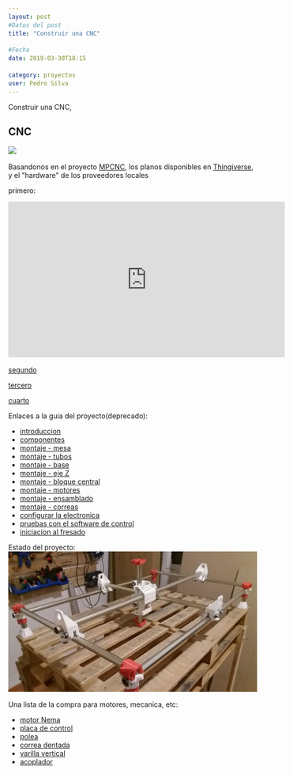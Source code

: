 ```yaml
---
layout: post
#Datos del post
title: "Construir una CNC"

#Fecha
date: 2019-03-30T18:15

category: proyectos
user: Pedro Silva
---
```


Construir una CNC,

## CNC

<img src="https://cdn.thingiverse.com/renders/32/49/43/ba/4c/496a24d5f80469e4d947d29158cb88c0_preview_featured.JPG">
<p>
Basandonos en el proyecto <a href="https://reprap.org/wiki/Mostly_Printed_CNC">MPCNC</a>, los planos disponibles en <a href="https://www.thingiverse.com/thing:724999">Thingiverse</a>, y el "hardware" de los proveedores locales
</p>

primero:
<iframe width="560" height="315" src="https://www.youtube.com/embed/l91uSr-R7-Y" frameborder="0" allow="accelerometer; autoplay; encrypted-media; gyroscope; picture-in-picture" allowfullscreen></iframe>

<a href="https://www.youtube.com/watch?v=AntdyQSzXBw">segundo</a>

<a href="https://www.youtube.com/watch?v=y3oS1odX1j0">tercero</a> 

<a href="https://www.youtube.com/watch?v=QZh9szzkSNE">cuarto</a> 

Enlaces a la guia del proyecto(deprecado):
<ul>
<li><a href="https://docs.v1engineering.com/mpcnc/burly/">introduccion</a></li>
<li><a href="https://docs.v1engineering.com/mpcnc/burly/parts/">componentes</a></li>
<li><a href="https://docs.v1engineering.com/mpcnc/burly/table/">montaje - mesa</a></li>
<li><a href="https://docs.v1engineering.com/mpcnc/burly/conduit/">montaje - tubos</a></li>
<li><a href="https://docs.v1engineering.com/mpcnc/burly/base/">montaje - base</a></li>
<li><a href="https://docs.v1engineering.com/mpcnc/burly/z-axis/">montaje - eje Z</a></li>
<li><a href="https://docs.v1engineering.com/mpcnc/burly/middle-assm/">montaje - bloque central</a></li>
<li><a href="https://docs.v1engineering.com/mpcnc/burly/gantry/">montaje - motores</a></li>
<li><a href="https://docs.v1engineering.com/mpcnc/burly/final/">montaje - ensamblado</a></li>
<li><a href="https://docs.v1engineering.com/mpcnc/burly/belts/">montaje - correas</a></li>
<li><a href="https://docs.v1engineering.com/electronics/ramps/">configurar la electronica</a></li>
<li><a href="https://docs.v1engineering.com/software/">pruebas con el software de control</a></li>

<li><a href="https://www.v1engineering.com/milling-basics/">iniciacion al fresado</a></li>

</ul>

Estado del proyecto:
<img src="/images/cnc02.jpg">

Una lista de la compra para motores, mecanica, etc:

- [motor Nema](https://www.aliexpress.com/item/32753932387.html?spm=a2g0o.cart.0.0.6cb13c00IYQQNK&mp=1)
- [placa de control](https://www.aliexpress.com/item/4001233605249.html?spm=a2g0o.cart.0.0.460c3c00erhSFf&mp=1)
- [polea](https://www.aliexpress.com/item/32987284964.html?spm=a2g0o.cart.0.0.6cb13c00IYQQNK&mp=1)
- [correa dentada](https://www.aliexpress.com/item/32304225325.html?spm=a2g0o.cart.0.0.6cb13c00IYQQNK&mp=1)
- [varilla vertical](https://www.aliexpress.com/item/32507277503.html?spm=a2g0o.cart.0.0.6cb13c00IYQQNK&mp=1)
- [acoplador](https://www.aliexpress.com/item/32693571252.html?spm=a2g0o.cart.0.0.6cb13c00IYQQNK&mp=1)

